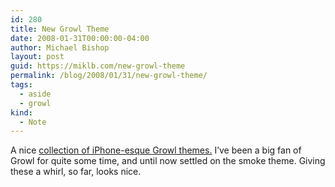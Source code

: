 ```yaml
---
id: 280
title: New Growl Theme
date: 2008-01-31T00:00:00-04:00
author: Michael Bishop
layout: post
guid: https://miklb.com/new-growl-theme
permalink: /blog/2008/01/31/new-growl-theme/
tags:
  - aside
  - growl
kind:
  - Note
---
```

<p>A nice <a href="http://macthemes2.net/forum/viewtopic.php?id=16783761">collection of iPhone-esque Growl themes.</a>  I’ve been a big fan of Growl for quite some time, and until now settled on the smoke theme.  Giving these a whirl, so far, looks nice.</p>